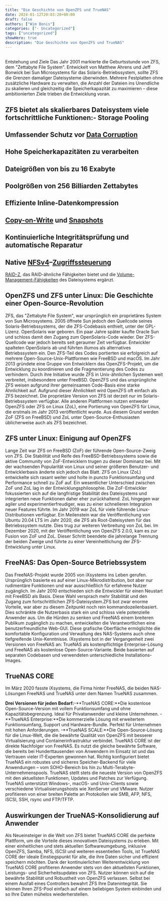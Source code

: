 ```yaml
---
title: "Die Geschichte von OpenZFS und TrueNAS"
date: 2024-01-12T20:03:20+00:00
draft: false
authors: ["Wim Bonis"]
categories: ["- Uncategorized"]
tags: ["uncategorized"]
showHero: true
description: "Die Geschichte von OpenZFS und TrueNAS"
---
```

##
 Entstehung und Ziele
Das Jahr 2001 markierte die Geburtsstunde von ZFS, dem "Zettabyte File System". Entwickelt von Matthew Ahrens und Jeff Bonwick bei Sun Microsystems für das Solaris-Betriebssystem, sollte ZFS die Grenzen damaliger Dateisysteme überwinden. Mehrere Festplatten ohne zusätzliche Hardware zu verwalten, die Anzahl der Dateien ins Unendliche zu skalieren und gleichzeitig die Speicherkapazität zu maximieren – diese ambitionierten Ziele trieben die Entwicklung voran.

**ZFS bietet als skalierbares Dateisystem viele fortschrittliche Funktionen:**-
 Storage Pooling
 -
 Umfassender Schutz vor [Data Corruption]()
 -
 Hohe Speicherkapazitäten zu verarbeiten
 -
 Dateigrößen von bis zu 16 Exabyte
 -
 Poolgrößen von 256 Billiarden Zettabytes
 -
 Effiziente Inline-Datenkompression
 -
 [Copy-on-Write]() und [Snapshots]()
 -
 Kontinuierliche Integritätsprüfung und automatische Reparatur
 -
 Native [NFSv4]()–[Zugriffssteuerung]()
 -
 [RAID-Z](), das RAID-ähnliche Fähigkeiten bietet und die [Volume-Management-Fähigkeiten]() des Dateisystems ergänzt.
## OpenZFS und ZFS unter Linux: Die Geschichte einer Open-Source-Revolution
ZFS, das "Zettabyte File System", war ursprünglich ein proprietäres System von Sun Microsystems. 2005 öffnete Sun jedoch den Quellcode seines Solaris-Betriebssystems, der die ZFS-Codebasis enthielt, unter der GPL-Lizenz. OpenSolaris war geboren.
Ein paar Jahre später kaufte Oracle Sun und schloss damit den Zugang zum OpenSolaris-Code wieder. Der ZFS-Quellcode war jedoch bereits seit geraumer Zeit verfügbar. Entwickler spalteten OpenSolaris ab und führten illumos als alternatives Betriebssystem ein. Den ZFS-Teil des Codes portierten sie erfolgreich auf mehrere Open-Source-Unix-Plattformen wie FreeBSD und macOS.
Im Jahr 2013 gründete eine Gruppe von Entwicklern das OpenZFS-Projekt, um die Entwicklung zu koordinieren und die Fragmentierung des Codes zu verhindern. Durch ihre Initiative wurde ZFS in Unix-ähnlichen Systemen weit verbreitet, insbesondere unter FreeBSD.
OpenZFS und das ursprüngliche ZFS weisen aufgrund ihrer gemeinsamen Code-Basis eine starke Ähnlichkeit auf. Aufgrund dieser Ähnlichkeit wird OpenZFS oft einfach als ZFS bezeichnet. Die proprietäre Version von ZFS ist derzeit nur im Solaris-Betriebssystem verfügbar. Alle anderen Plattformen nutzen entweder OpenZFS oder ZFS on Linux (ZoL), eine Portierung von OpenZFS für Linux, die erstmals im Jahr 2013 veröffentlicht wurde. Aus diesem Grund werden ZoF (ZFS on FreeBSD) und ZoL unter Open-Source-Enthusiasten üblicherweise auch als ZFS bezeichnet.
## ZFS unter Linux: Einigung auf OpenZFS
Lange Zeit war ZFS on FreeBSD (ZoF) der führende Open-Source-Zweig von ZFS. Die Stabilität und Reife des FreeBSD-Betriebssystems sowie die aktive Community von ZoF-Entwicklern trugen zu dieser Dominanz bei. Mit der wachsenden Popularität von Linux und seiner größeren Benutzer- und Entwicklerbasis änderte sich jedoch das Blatt. ZFS on Linux (ZoL) entwickelte sich rasant weiter und holte in puncto Funktionsumfang und Performance schnell zu ZoF auf. Ein wesentlicher Unterschied zwischen ZoF und ZoL lag in der Entwicklungsphilosophie. Die ZoF-Entwickler fokussierten sich auf die langfristige Stabilität des Dateisystems und integrierten neue Funktionen daher eher zurückhaltend. ZoL hingegen war agiler und experimentierfreudiger, was zu einer schnelleren Integration neuer Features führte. Im Jahr 2019 war ZoL für viele führende Linux-Distributionen verfügbar. Ein Meilenstein war die Veröffentlichung von Ubuntu 20.04 LTS im Jahr 2020, die ZFS als Root-Dateisystem für das Betriebssystem nutzte. Dies trug zur weiteren Verbreitung von ZoL bei.
Im Dezember 2020, mit der Veröffentlichung von OpenZFS 2.0.0, kam es zur Fusion von ZoF und ZoL. Dieser Schritt beendete die jahrelange Trennung der beiden Zweige und führte zu einer Vereinheitlichung der ZFS-Entwicklung unter Linux.
## FreeNAS: Das Open-Source Betriebssystem
Das FreeNAS-Projekt wurde 2005 von iXsystems ins Leben gerufen. Ursprünglich basierte es auf einer Linux-Mikrodistribution, bot aber nur rudimentäre Funktionen und war ausschließlich für erfahrene Nutzer zugänglich. Im Jahr 2010 entschieden sich die Entwickler für einen Neustart mit FreeBSD als Basis. Diese Wahl versprach mehr Stabilität und den Zugang zum fortschrittlichen ZFS-Dateisystem.ZFS bot zwar enorme Vorteile, war aber zu diesem Zeitpunkt noch rein kommandozeilenbasiert. Dies schränkte die Nutzerbasis stark ein und schloss viele potenzielle Anwender aus. Um die Hürden zu senken und FreeNAS einem breiteren Publikum zugänglich zu machen, entwickelten die Verantwortlichen eine benutzerfreundliche Web-GUI. Diese grafische Oberfläche ermöglichte die komfortable Konfiguration und Verwaltung des NAS-Systems auch ohne tiefgreifende Unix-Kenntnisse. iXsystems bot in der Vergangenheit zwei Versionen von FreeNAS an: TrueNAS als kostenpflichtige Enterprise-Lösung und FreeNAS als kostenlose Open-Source-Variante. Beide basierten auf separaten Codebasen und verwendeten unterschiedliche Installations-Images.
## TrueNAS CORE
Im März 2020 fasste iXsystems, die Firma hinter FreeNAS, die beiden NAS-Lösungen FreeNAS und TrueNAS unter dem Namen TrueNAS zusammen.

**Drei Versionen für jeden Bedarf:**-**TrueNAS CORE:**Die kostenlose Open-Source-Version mit vollem Funktionsumfang und ohne Kapazitätsbegrenzung. Ideal für Privatanwender und kleine Unternehmen.
 -**TrueNAS Enterprise:**Die kommerzielle Lösung mit erweitertem Funktionsumfang, Support und Hardware-Bundle. Perfekt für Unternehmen mit hohen Anforderungen.
 -**TrueNAS SCALE:**Die Open-Source-Lösung für die Linux-Welt, die die bewährte Qualität von OpenZFS mit besserer Virtualisierung und Containerinfrastruktur verbindet.
TrueNAS CORE ist der direkte Nachfolger von FreeNAS. Es nutzt die gleiche bewährte Software, die bereits bei Hunderttausenden von Anwendern im Einsatz ist und das Vertrauen vieler IT-Experten gewonnen hat. Richtig konfiguriert bietet TrueNAS ein robustes und sicheres Speicher-Backend für viele Anwendungen – vom SOHO-Bereich bis hin zu Multi-Terabyte-Unternehmenspools. TrueNAS stellt stets die neueste Version von OpenZFS mit den aktuellsten Funktionen, Updates und Patches zur Verfügung.
TrueNAS unterstützt Windows-, macOS- und Unix-Clients sowie verschiedene Virtualisierungshosts wie XenServer und VMware. Nutzer profitieren von einer breiten Palette an Protokollen wie SMB, AFP, NFS, iSCSI, SSH, rsync und FTP/TFTP.
## Auswirkungen der TrueNAS-Konsolidierung auf Anwender
Als Neueinsteiger in die Welt von ZFS bietet TrueNAS CORE die perfekte Plattform, um die Vorteile dieses innovativen Dateisystems zu erleben. Mit einer einheitlichen und stets aktuellen Softwareumgebung, inklusive OpenZFS, Samba, NFS, iSCSI und weiteren essentiellen Tools, ist TrueNAS CORE der ideale Einstiegspunkt für alle, die ihre Daten sicher und effizient speichern möchten. Dank der kontinuierlichen Weiterentwicklung von TrueNAS CORE profitieren Anwender stets von den aktuellsten Funktionen, Leistungs- und Sicherheitsupdates von ZFS.
Nutzer können sich auf die bewährte Stabilität und Robustheit von OpenZFS verlassen. Selbst bei einem Ausfall eines Controllers bewahrt ZFS Ihre Datenintegrität. Sie können Ihren ZFS-Pool einfach auf einem beliebigen System einbinden und so Ihre Daten mühelos wiederherstellen.